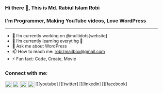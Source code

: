 ### Hi there 👋, This is Md. Rabiul Islam Robi

### I'm Programmer, Making YouTube videos, Love WordPress
---
- 🔭 I’m currently working on @multidots[website]
- 🌱 I’m currently learning everytihg 🤣
- 💬 Ask me about WordPress
- 📫 How to reach me: robizmailbox@gmail.com
- ⚡ Fun fact: Code, Create, Movie

### Connect with me:

[<img align="left" alt="robizshow | YouTube" width="22px" src="https://cdn.jsdelivr.net/npm/simple-icons@v3/icons/youtube.svg" />][youtube]
[<img align="left" alt="robicse11127 | Twitter" width="22px" src="https://cdn.jsdelivr.net/npm/simple-icons@v3/icons/twitter.svg" />][twitter]
[<img align="left" alt="rabiulislamrobi | LinkedIn" width="22px" src="https://cdn.jsdelivr.net/npm/simple-icons@v3/icons/linkedin.svg" />][linkedin]
[<img align="left" alt="robizstory | Facebook" width="22px" src="https://cdn.jsdelivr.net/npm/simple-icons@v3/icons/facebook.svg" />][facebook]

<br />
